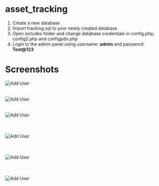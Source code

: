 # asset_tracking

1. Create a new database
2. Import tracking.sql to your newly created database
3. Open includes folder and change database credentials in config.php, config2.php and configpdo.php 
4. Login to the admin panel using username: <b>admin</b> and password: <b>Test@123</b>

# Screenshots
![Add User](https://github.com/berrydeblaq/asset_tracking/blob/master/screenshots/tracker-form.png?raw=true)<br /><br /><br />
![Add User](https://github.com/berrydeblaq/asset_tracking/blob/master/screenshots/tracker-result.png?raw=true)<br /><br /><br />
![Add User](https://github.com/berrydeblaq/asset_tracking/blob/master/screenshots/admin-login.png?raw=true)<br /><br /><br /><br />
![Add User](https://github.com/berrydeblaq/asset_tracking/blob/master/screenshots/dashboard.png?raw=true)<br /><br /><br /><br />
![Add User](https://github.com/berrydeblaq/asset_tracking/blob/master/screenshots/add-user.png?raw=true) <br /><br /><br /><br />
![Add User](https://github.com/berrydeblaq/asset_tracking/blob/master/screenshots/manage-users.png?raw=true)
